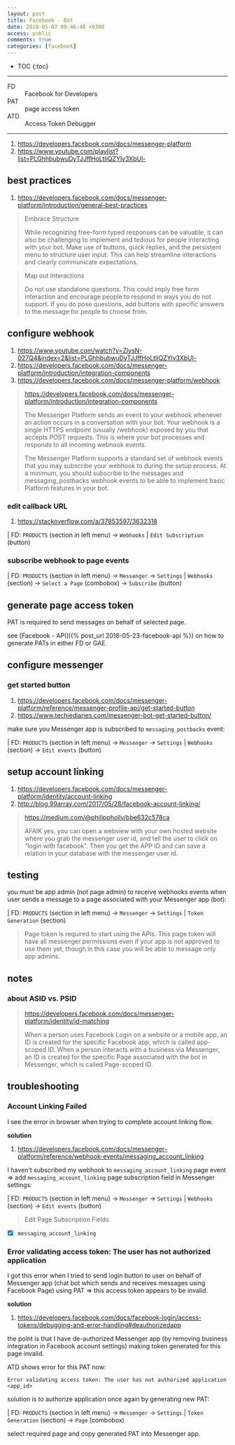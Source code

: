 ```yaml
---
layout: post
title: Facebook - Bot
date: 2018-05-07 09:46:40 +0300
access: public
comments: true
categories: [facebook]
---
```


<!-- more -->

* TOC
{:toc}
<hr>

<dl>
  <dt>FD</dt>
  <dd>Facebook for Developers</dd>

  <dt>PAT</dt>
  <dd>page access token</dd>

  <dt>ATD</dt>
  <dd>Access Token Debugger</dd>
</dl>

<hr>

1. <https://developers.facebook.com/docs/messenger-platform>
2. <https://www.youtube.com/playlist?list=PLGhhbubwuDyTJJffHoLtIiQZYlv3XbUl->

best practices
--------------

1. <https://developers.facebook.com/docs/messenger-platform/introduction/general-best-practices>

> Embrace Structure
>
> While recognizing free-form typed responses can be valuable, it can also be
> challenging to implement and tedious for people interacting with your bot.
> Make use of buttons, quick replies, and the persistent menu to structure user
> input. This can help streamline interactions and clearly communicate expectations.

> Map out Interactions
>
> Do not use standalone questions. This could imply free form interaction and
> encourage people to respond in ways you do not support. If you do pose questions,
> add buttons with specific answers to the message for people to choose from.

configure webhook
-----------------

1. <https://www.youtube.com/watch?v=ZlysN-027Q4&index=2&list=PLGhhbubwuDyTJJffHoLtIiQZYlv3XbUl->
2. <https://developers.facebook.com/docs/messenger-platform/introduction/integration-components>
3. <https://developers.facebook.com/docs/messenger-platform/webhook>

> <https://developers.facebook.com/docs/messenger-platform/introduction/integration-components>
>
> The Messenger Platform sends an event to your webhook whenever an action
> occurs in a conversation with your bot. Your webhook is a single HTTPS
> endpoint (usually /webhook) exposed by you that accepts POST requests.
> This is where your bot processes and responds to all incoming webhook events.
>
> The Messenger Platform supports a standard set of webhook events that you may
> subscribe your webhook to during the setup process. At a minimum, you should
> subscribe to the messages and messaging_postbacks webhook events to be able
> to implement basic Platform features in your bot.

### edit callback URL

1. <https://stackoverflow.com/a/37853597/3632318>

| FD: `PRODUCTS` (section in left menu) → `Webhooks`
| `Edit Subscription` (button)

### subscribe webhook to page events

| FD: `PRODUCTS` (section in left menu) → `Messenger` → `Settings`
| `Webhooks` (section) → `Select a Page` (combobox) → `Subscribe` (button)

generate page access token
--------------------------

PAT is required to send messages on behalf of selected page.

see [Facebook - API]({% post_url 2018-05-23-facebook-api %}) on how to
generate PATs in either FD or GAE.

configure messenger
-------------------

### get started button

1. <https://developers.facebook.com/docs/messenger-platform/reference/messenger-profile-api/get-started-button>
2. <https://www.techiediaries.com/messenger-bot-get-started-button/>

make sure you Messenger app is subscribed to `messaging_postbacks` event:

| FD: `PRODUCTS` (section in left menu) → `Messenger` → `Settings`
| `Webhooks` (section) → `Edit events` (button)

setup account linking
---------------------

1. <https://developers.facebook.com/docs/messenger-platform/identity/account-linking>
2. <http://blog.99array.com/2017/05/28/facebook-account-linking/>

> <https://medium.com/@philippholly/bbe632c578ca>
>
> AFAIK yes, you can open a webview with your own hosted website where you grab
> the messenger user id, and tell the user to click on “login with facebook”.
> Then you get the APP ID and can save a relation in your database with the
> messenger user id.

testing
-------

you must be app admin (not page admin) to receive webhooks events when
user sends a message to a page associated with your Messenger app (bot):

| FD: `PRODUCTS` (section in left menu) → `Messenger` → `Settings`
| `Token Generation` (section)

> Page token is required to start using the APIs. This page token will have
> all messenger permissions even if your app is not approved to use them yet,
> though in this case you will be able to message only app admins.

notes
-----

### about ASID vs. PSID

> <https://developers.facebook.com/docs/messenger-platform/identity/id-matching>
>
> When a person uses Facebook Login on a website or a mobile app, an ID
> is created for the specific Facebook app, which is called app-scoped ID.
> When a person interacts with a business via Messenger, an ID is created
> for the specific Page associated with the bot in Messenger, which is
> called Page-scoped ID.

troubleshooting
---------------

### Account Linking Failed

I see the error in browser when trying to complete account linking flow.

**solution**

1. <https://developers.facebook.com/docs/messenger-platform/reference/webhook-events/messaging_account_linking>

I haven't subscribed my webhook to `messaging_account_linking` page event =>
add `messaging_account_linking` page subscription field in Messenger settings:

| FD: `PRODUCTS` (section in left menu) → `Messenger` → `Settings`
| `Webhooks` (section) → `Edit events` (button)

> Edit Page Subscription Fields

- [x] `messaging_account_linking`

### Error validating access token: The user has not authorized application

I got this error when I tried to send login button to user on behalf of
Messenger app (chat bot which sends and receives messages using Facebook
Page) using PAT => this access token appears to be invalid.

**solution**

1. <https://developers.facebook.com/docs/facebook-login/access-tokens/debugging-and-error-handling#deauthorizedapp>

the point is that I have de-authorized Messenger app (by removing business
integration in Facebook account settings) making token generated for this
page invalid.

ATD shows error for this PAT now:

```
Error validating access token: The user has not authorized application <app_id>
```

solution is to authorize application once again by generating new PAT:

| FD: `PRODUCTS` (section in left menu) → `Messenger` → `Settings`
| `Token Generation` (section) → `Page` (combobox)

select required page and copy generated PAT into Messenger app.
